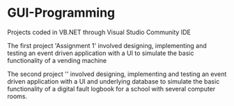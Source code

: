# GUI-Programming
Projects coded in VB.NET through Visual Studio Community IDE

The first project 'Assignment 1' involved designing, implementing and testing an event driven
application with a UI to simulate the basic functionality of a vending 
machine

The second project '' involved designing, implementing and testing an event driven
application with a UI and underlying database to simulate the basic functionality 
of a digital fault logbook for a school with several computer rooms. 
 

